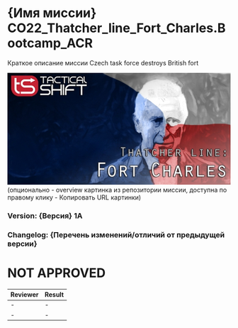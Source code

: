# {Имя миссии}				CO22_Thatcher_line_Fort_Charles.Bootcamp_ACR
Краткое описание миссии			Czech task force destroys British fort

<img src='https://github.com/rempopo/CO22_Thatcher_line_Fort_Charles.Bootcamp_ACR/blob/main/overview.jpg?raw=true' />		(опционально - overview картинка из репозитории миссии, доступна по правому клику - Копировать URL картинки)

### Version: {Версия}			1A

### Changelog: {Перечень изменений/отличий от предыдущей версии}


# NOT APPROVED
| Reviewer | Result |
| ------------ | ------------- |
| - | - |
| - | - |

